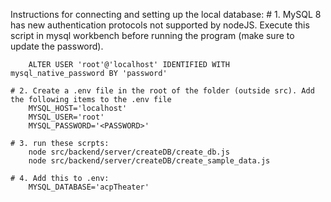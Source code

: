 Instructions for connecting and setting up the local database:
    # 1. MySQL 8 has new authentication protocols not supported by nodeJS.
        Execute this script in mysql workbench before running the program (make sure to update the password). 

        ALTER USER 'root'@'localhost' IDENTIFIED WITH mysql_native_password BY 'password'

    # 2. Create a .env file in the root of the folder (outside src). Add the following items to the .env file
        MYSQL_HOST='localhost'
        MYSQL_USER='root'
        MYSQL_PASSWORD='<PASSWORD>'

    # 3. run these scrpts:
        node src/backend/server/createDB/create_db.js
        node src/backend/server/createDB/create_sample_data.js

    # 4. Add this to .env:
        MYSQL_DATABASE='acpTheater'
